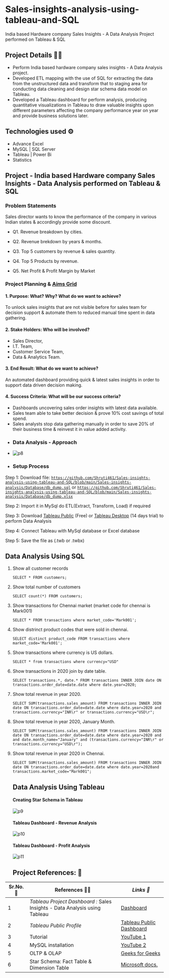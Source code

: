 # Sales-insights-analysis-using-tableau-and-SQL
India based Hardware company Sales Insights - A Data Analysis Project performed on Tableau &amp; SQL
## Project Details 👨‍💻
- Perform India based hardware company sales insights - A Data Analysis project.
- Developed ETL mapping with the use of SQL for extracting the data from the unstructured data and transform that to  staging area for conducting data cleaning and design star schema data model on Tableau.
- Developed a Tableau dashboard for perform analysis, producing quantitative visualizations in Tableau to draw valuable insights upon different parameters affecting the company performance year on year and provide business solutions later.
 ## Technologies used ⚙️
-  Advance Excel
- MySQL | SQL Server
- Tableau | Power Bi
- Statistics
## Project - India based Hardware company Sales Insights - Data Analysis performed on Tableau & SQL
### Problem Statements
Sales director wants to know the performance of the company in various Indian states & accordingly provide some discount.

- Q1. Revenue breakdown by cities.

- Q2. Revenue brekdown by years & months.

- Q3. Top 5 customers by revenue & sales quantity.

- Q4. Top 5 Products by revenue.
  
- Q5. Net Profit & Profit Margin by Market
 ### Project Planning & [Aims Grid](https://www.youtube.com/watch?v=6118I9HViuQ)
 #### 1. Purpose: What? Why? What do we want to achieve?
To unlock sales insights that are not visible before for sales team for decision support & automate them to reduced manual time spent in data gathering.

#### 2. Stake Holders: Who will be involved?
- Sales Director, 
- I.T. Team, 
- Customer Service Team, 
- Data & Analytics Team.

#### 3. End Result: What do we want to achieve?
An automated dashboard providing quick & latest sales insights in order to support data driven decision making.

#### 4. Success Criteria: What will be our success criteria?
- Dashboards uncovering sales order insights with latest data available.
- Sales team able to take better decision & prove 10% cost savings of total spend.
- Sales analysts stop data gathering manually in order to save 20% of their business time & reinvest it in value added activity.
- ### Data Analysis - Approach
- ![p8](https://github.com/Shruti461/Sales-insights-analysis-using-tableau-and-SQL/assets/142620672/50aa6baf-9eb7-44ec-967f-bff68f959906)
- ### Setup Process
  
Step 1: Download file: <code>https://github.com/Shruti461/Sales-insights-analysis-using-tableau-and-SQL/blob/main/Sales-insights-analysis/Database/db_dump.sql</code> or <code>https://github.com/Shruti461/Sales-insights-analysis-using-tableau-and-SQL/blob/main/Sales-insights-analysis/Database/db_dump.xlsx</code>

Step 2: Import it in MySql do ETL(Extract, Transform, Load) if required

Step 3: Download [Tableau Public](https://www.tableau.com/products/public/download) (Free) or [Tableau Desktop](https://www.tableau.com/products/desktop/download) (14 days trial) to perform Data Analysis
  
Step 4: Connect Tableau with MySql database or Excel database
  
Step 5: Save the file as (.twb or .twbx)
## Data Analysis Using SQL
  
1. Show all customer records

    `SELECT * FROM customers;`

1. Show total number of customers

    `SELECT count(*) FROM customers;`

1. Show transactions for Chennai market (market code for chennai is Mark001)

    `SELECT * FROM transactions where market_code='Mark001';`

1. Show distrinct product codes that were sold in chennai.

    `SELECT distinct product_code FROM transactions where market_code='Mark001';`

1. Show transactions where currency is US dollars.

    `SELECT * from transactions where currency="USD"`

1. Show transactions in 2020 join by date table.

    `SELECT transactions.*, date.* FROM transactions INNER JOIN date ON transactions.order_date=date.date where date.year=2020;`

1. Show total revenue in year 2020.

    `SELECT SUM(transactions.sales_amount) FROM transactions INNER JOIN date ON transactions.order_date=date.date where date.year=2020 and transactions.currency="INR\r" or transactions.currency="USD\r";`
	
1. Show total revenue in year 2020, January Month.

    `SELECT SUM(transactions.sales_amount) FROM transactions INNER JOIN date ON transactions.order_date=date.date where date.year=2020 and and date.month_name="January" and (transactions.currency="INR\r" or transactions.currency="USD\r");`

1. Show total revenue in year 2020 in Chennai.

    `SELECT SUM(transactions.sales_amount) FROM transactions INNER JOIN date ON transactions.order_date=date.date where date.year=2020and transactions.market_code="Mark001";`
   ## Data Analysis Using Tableau
   #### Creating Star Schema in Tableau
   ![p9](https://github.com/Shruti461/Sales-insights-analysis-using-tableau-and-SQL/assets/142620672/b1b7e57d-c11f-4215-a751-9a8d4083d402)
   #### Tableau Dashboard - Revenue Analysis
   ![p10](https://github.com/Shruti461/Sales-insights-analysis-using-tableau-and-SQL/assets/142620672/8d35d9f1-86ae-4a0b-a024-0f24029a54a5)
   #### Tableau Dashboard - Profit Analysis
   ![p11](https://github.com/Shruti461/Sales-insights-analysis-using-tableau-and-SQL/assets/142620672/c9b0ab6b-c731-4a38-bb83-505ea350a3fe)
   ## Project References: 🔗

|**Sr.No. 🔢**|**References 👨‍💻**| *Links :link:*|
|------|--------------------|---------------------|
|1| *Tableau Project Dashboard :* Sales Insights - Data Analysis using Tableau | [Dashboard](https://public.tableau.com/views/SalesInsights-DataAnalysisProject/Dashboard-RevenueAnalysis?:language=en-US&:display_count=n&:origin=viz_share_link)|
|2| *Tableau Public Profile* | [Tableau Public Dashboard](https://public.tableau.com/app/profile/mrankitgupta) |
|3| Tutorial | [YouTube 1](https://www.youtube.com/playlist?list=PLeo1K3hjS3utcb9nKtanhcn8jd2E0Hp9b) | 
|4| MySQL installation | [YouTube 2](https://www.youtube.com/watch?v=WuBcTJnIuzo) |
|5| OLTP & OLAP | [Geeks for Geeks](https://www.geeksforgeeks.org/difference-between-olap-and-oltp-in-dbms/) | 
|6| Star Schema: Fact Table & Dimension Table | [Microsoft docs.](https://docs.microsoft.com/en-us/power-bi/guidance/star-schema) |



